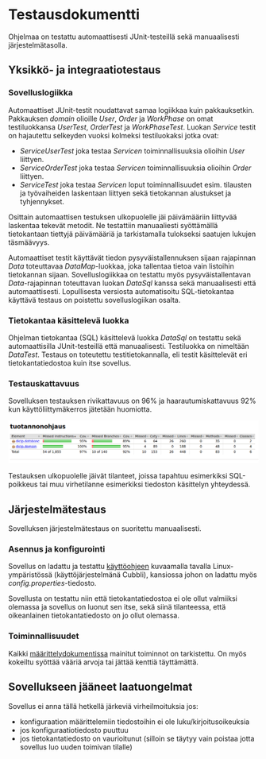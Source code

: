 # Testausdokumentti

Ohjelmaa on testattu automaattisesti JUnit-testeillä sekä manuaalisesti järjestelmätasolla.

## Yksikkö- ja integraatiotestaus

### Sovelluslogiikka

Automaattiset JUnit-testit noudattavat samaa logiikkaa kuin pakkauksetkin. Pakkauksen *domain* olioille *User*, *Order* ja *WorkPhase* on omat testiluokkansa *UserTest*, *OrderTest* ja *WorkPhaseTest*.
Luokan *Service* testit on hajautettu selkeyden vuoksi kolmeksi testiluokaksi jotka ovat:
- *ServiceUserTest* joka testaa *Servicen* toiminnallisuuksia olioihin *User* liittyen.
- *ServiceOrderTest* joka testaa *Servicen* toiminnallisuuksia olioihin *Order* liittyen.
- *ServiceTest* joka testaa *Servicen* loput toiminnallisuudet esim. tilausten ja työvaiheiden laskentaan liittyen sekä tietokannan alustukset ja tyhjennykset.

Osittain automaattisen testuksen ulkopuolelle jäi päivämääriin liittyvää laskentaa tekevät metodit. Ne testattiin manuaaliesti syöttämällä tietokantaan tiettyjä päivämääriä ja tarkistamalla tulokseksi saatujen lukujen täsmäävyys.

Automaattiset testit käyttävät tiedon pysyväistallennuksen sijaan rajapinnan *Data* toteuttavaa *DataMap*-luokkaa, joka tallentaa tietoa vain listoihin tietokannan sijaan.
Sovelluslogiikkaa on testattu myös pysyväistallentavan *Data*-rajapinnan toteuttavan luokan *DataSql* kanssa sekä manuaalisesti että automaattisesti. Lopullisesta versiosta automatisoitu SQL-tietokantaa käyttävä testaus on poistettu sovelluslogiikan osalta.


### Tietokantaa käsittelevä luokka

Ohjelman tietokantaa (SQL) käsittelevä luokka *DataSql* on testattu sekä automaattisilla JUnit-testeillä että manuaalisesti. Testiluokka on nimeltään *DataTest*.
Testaus on toteutettu testitietokannalla, eli testit käsittelevät eri tietokantatiedostoa kuin itse sovellus.

### Testauskattavuus

Sovelluksen testauksen rivikattavuus on 96% ja haarautumiskattavuus 92% kun käyttöliittymäkerros jätetään huomiotta. 

<img src="kuvat/jacocoreport.png" width=800>

Testauksen ulkopuolelle jäivät tilanteet, joissa tapahtuu esimerkiksi SQL-poikkeus tai muu virhetilanne esimerkiksi tiedoston käsittelyn yhteydessä.

## Järjestelmätestaus

Sovelluksen järjestelmätestaus on suoritettu manuaalisesti.

### Asennus ja konfigurointi

Sovellus on ladattu ja testattu [käyttöohjeen](https://github.com/Skorp7/ot-harjoitustyo/blob/master/dokumentointi/kayttoohje.md) kuvaamalla tavalla 
Linux-ympäristössä (käyttöjärjestelmänä Cubbli), kansiossa johon on ladattu myös *config.properties*-tiedosto.

Sovellusta on testattu niin että tietokantatiedostoa ei ole ollut valmiiksi olemassa ja sovellus on luonut sen itse, sekä siinä tilanteessa, että oikeanlainen tietokantatiedosto on jo ollut olemassa.


### Toiminnallisuudet

Kaikki [määrittelydokumentissa](https://github.com/Skorp7/ot-harjoitustyo/blob/master/dokumentointi/maarittelydokumentti.md) mainitut toiminnot on tarkistettu. On myös kokeiltu syöttää vääriä arvoja tai jättää kenttiä täyttämättä.

## Sovellukseen jääneet laatuongelmat

Sovellus ei anna tällä hetkellä järkeviä virheilmoituksia jos:
- konfiguraation määrittelemiin tiedostoihin ei ole luku/kirjoitusoikeuksia
- jos konfiguraatiotiedosto puuttuu
- jos tietokantatiedosto on vaurioitunut (silloin se täytyy vain poistaa jotta sovellus luo uuden toimivan tilalle)
